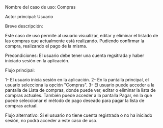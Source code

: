 Nombre del caso de uso: Compras

Actor principal: Usuario

Breve descripción: 

Este caso de uso permite al usuario visualizar, editar y eliminar el listado de las compras que actualmente está realizando. Pudiendo confirmar la compra, realizando el pago de la misma.

Precondiciones: El usuario debe tener una cuenta regsitrada y haber iniciado sesión en la aplicación.

Flujo principal:

1- El usuario inicia sesión en la aplicación.
2- En la pantalla principal, el usuario selecciona la opción "Compras".
3- El usuario puede acceder a la pantalla de Lista de compras, donde puede ver, editar o eliminar la lista de compras actuales. También puede acceder a la pantalla Pagar, en la que puede seleccionar el método de pago deseado para pagar la lista de compras actual.

Flujo alternativo: Si el usuario no tiene cuenta registrada o no ha iniciado sesión, no podrá acceder a este caso de uso.
